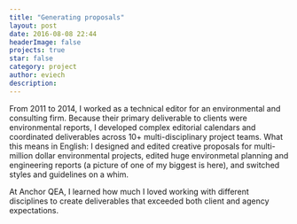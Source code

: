 ```yaml
---
title: "Generating proposals"
layout: post
date: 2016-08-08 22:44
headerImage: false
projects: true
star: false
category: project
author: eviech
description: 
---
```

From 2011 to 2014, I worked as a technical editor for an environmental and consulting firm. Because their primary deliverable to clients were environmental reports, I developed complex editorial calendars and coordinated deliverables across 10+ multi-disciplinary project teams. What this means in English: I designed and edited creative proposals for multi-million dollar environmental projects, edited huge environmetal planning and engineering reports (a picture of one of my biggest is here), and switched styles and guidelines on a whim. 

At Anchor QEA, I learned how much I loved working with different disciplines to create deliverables that exceeded both client and agency expectations. 
